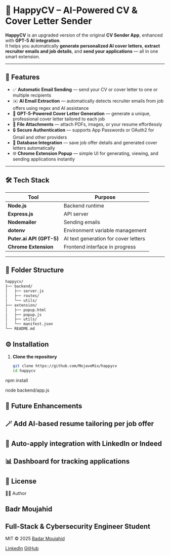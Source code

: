 # 🤖 HappyCV – AI-Powered CV & Cover Letter Sender

**HappyCV** is an upgraded version of the original **CV Sender App**, enhanced with **GPT-5 AI integration**.  
It helps you automatically **generate personalized AI cover letters**, **extract recruiter emails and job details**, and **send your applications** — all in one smart extension.

---

## 🚀 Features

- ✅ **Automatic Email Sending** — send your CV or cover letter to one or multiple recipients
- ✉️ **AI Email Extraction** — automatically detects recruiter emails from job offers using regex and AI assistance
- 🧠 **GPT-5-Powered Cover Letter Generation** — generate a unique, professional cover letter tailored to each job
- 📎 **File Attachments** — attach PDFs, images, or your resume effortlessly
- 🔒 **Secure Authentication** — supports App Passwords or OAuth2 for Gmail and other providers
- 💾 **Database Integration** — save job offer details and generated cover letters automatically
- 🌐 **Chrome Extension Popup** — simple UI for generating, viewing, and sending applications instantly

---

## 🛠️ Tech Stack

| Tool                     | Purpose                              |
| ------------------------ | ------------------------------------ |
| **Node.js**              | Backend runtime                      |
| **Express.js**           | API server                           |
| **Nodemailer**           | Sending emails                       |
| **dotenv**               | Environment variable management      |
| **Puter.ai API (GPT-5)** | AI text generation for cover letters |
| **Chrome Extension**     | Frontend interface in progress       |

---

## 🧩 Folder Structure

```bash
happycv/
├── backend/
│   ├── server.js
│   ├── routes/
│   └── utils/
├── extension/
│   ├── popup.html
│   ├── popup.js
│   ├── utils/
│   └── manifest.json
└── README.md
```

## ⚙️ Installation

1. **Clone the repository**

   ```bash
   git clone https://github.com/MojaveMix/happycv
   cd happycv
   ```

npm install

node backend/app.js

## 🧠 Future Enhancements

## 🪄 Add AI-based resume tailoring per job offer

## 💼 Auto-apply integration with LinkedIn or Indeed

## 📊 Dashboard for tracking applications

## 📄 License

🧑‍💻 Author

## Badr Moujahid

## Full-Stack & Cybersecurity Engineer Student

MIT © 2025 [Badar Moujahid](https://badr-moujahid.netlify.app/)

[LinkedIn](https://www.linkedin.com/in/badr-moujahid-54a118286/) [GitHub](https://github.com/MojaveMix)
